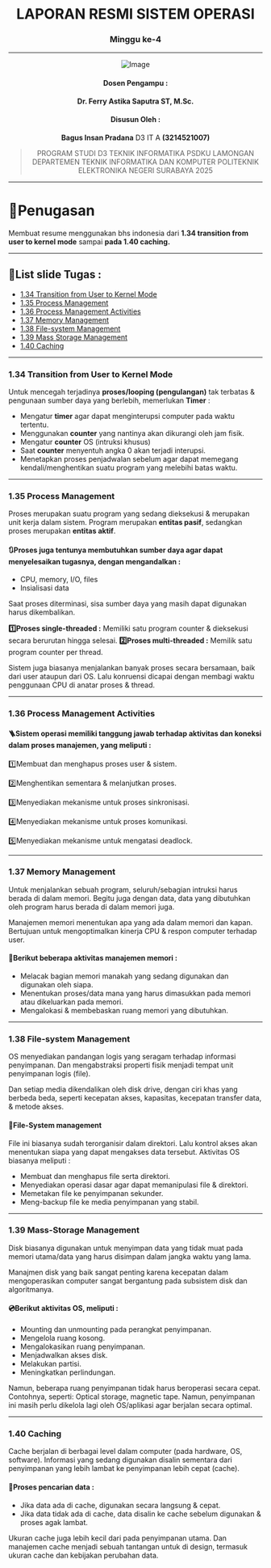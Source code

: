 <div align="center">

# LAPORAN RESMI SISTEM OPERASI
### Minggu ke-4

---

![Image](https://github.com/user-attachments/assets/3ad88b6e-7159-44a2-a004-c909b974a88c)

#### Dosen Pengampu :
**Dr. Ferry Astika Saputra ST, M.Sc.**

#### Disusun Oleh : 
**Bagus Insan Pradana** D3 IT A **(3214521007)**

> PROGRAM STUDI D3 TEKNIK INFORMATIKA PSDKU LAMONGAN
> DEPARTEMEN TEKNIK INFORMATIKA DAN KOMPUTER 
> POLITEKNIK ELEKTRONIKA NEGERI SURABAYA 
> 2025

</div>

---

# 📖Penugasan

Membuat resume menggunakan bhs indonesia dari **1.34 transition from user to kernel mode** sampai **pada 1.40 caching.**

---

## 📝List slide Tugas :

-	[1.34 Transition from User to Kernel Mode](#1.34-transistion-from-user-to-kernel-mode)
-	[1.35 Process Management](#1.35-process-management)
- [1.36 Process Management Activities](#1.36-process-management-activities)
- [1.37 Memory Management](#1.37-memory-management)
- [1.38 File-system Management](#1.38-file-system-management)
- [1.39 Mass Storage Management](#1.39-mass-storage-management)
- [1.40 Caching](#1.40-caching)

---

### 1.34 Transition from User to Kernel Mode

Untuk mencegah terjadinya **proses/looping (pengulangan)** tak terbatas & pengunaan sumber daya yang berlebih, memerlukan **Timer** :

-	Mengatur **timer** agar dapat menginterupsi computer pada waktu tertentu.
-	Menggunakan **counter** yang nantinya akan dikurangi oleh jam fisik.
-	Mengatur **counter** OS (intruksi khusus)
-	Saat **counter** menyentuh angka 0 akan terjadi interupsi.
-	Menetapkan proses penjadwalan sebelum agar dapat memegang kendali/menghentikan suatu program yang melebihi batas waktu.

---

### 1.35 Process Management

Proses merupakan suatu program yang sedang dieksekusi & merupakan unit kerja dalam sistem. Program merupakan **entitas pasif**, sedangkan proses merupakan **entitas aktif**. 

#### 🔃Proses juga tentunya membutuhkan sumber daya agar dapat menyelesaikan tugasnya, dengan mengandalkan :
-	CPU, memory, I/O, files
-	Insialisasi data

Saat proses diterminasi, sisa sumber daya yang masih dapat digunakan harus dikembalikan.

**1️⃣Proses single-threaded :** Memiliki satu program counter & dieksekusi secara berurutan hingga selesai.
**2️⃣Proses multi-threaded :** Memilik satu program counter per thread.

Sistem juga biasanya menjalankan banyak proses secara bersamaan, baik dari user ataupun dari OS. Lalu konruensi dicapai dengan membagi waktu penggunaan CPU di anatar proses & thread.

---

### 1.36 Process Management Activities

#### 🪜Sistem operasi memiliki tanggung jawab terhadap aktivitas dan koneksi dalam proses manajemen, yang meliputi :

1️⃣Membuat dan menghapus proses user & sistem.

2️⃣Menghentikan sementara & melanjutkan proses.

3️⃣Menyediakan mekanisme untuk proses sinkronisasi.

4️⃣Menyediakan mekanisme untuk proses komunikasi.

5️⃣Menyediakan mekanisme untuk mengatasi deadlock.

---

### 1.37 Memory Management 

Untuk menjalankan sebuah program, seluruh/sebagian intruksi harus berada di dalam memori. Begitu juga dengan data, data yang dibutuhkan oleh program harus berada di dalam memori juga.

Manajemen memori menentukan apa yang ada dalam memori dan kapan. Bertujuan untuk mengoptimalkan kinerja CPU & respon computer terhadap user.

#### 📄Berikut beberapa aktivitas manajemen memori :
-	Melacak bagian memori manakah yang sedang digunakan dan digunakan oleh siapa.
-	Menentukan proses/data mana yang harus dimasukkan pada memori atau dikeluarkan pada memori.
-	Mengalokasi & membebaskan ruang memori yang dibutuhkan.

---

### 1.38 File-system Management

OS menyediakan pandangan logis yang seragam terhadap informasi penyimpanan. Dan mengabstraksi properti fisik menjadi tempat unit penyimpanan logis (file). 

Dan setiap media dikendalikan oleh disk drive, dengan ciri khas yang berbeda beda, seperti kecepatan akses, kapasitas, kecepatan transfer data, & metode akses.

#### 💾File-System management

File ini biasanya sudah terorganisir dalam direktori. Lalu kontrol akses akan menentukan siapa yang dapat mengakses data tersebut. Aktivitas OS biasanya meliputi :

-	Membuat dan menghapus file serta direktori.
-	Menyediakan operasi dasar agar dapat memanipulasi file & direktori.
-	Memetakan file ke penyimpanan sekunder.
-	Meng-backup file ke media penyimpanan yang stabil.

---

### 1.39 Mass-Storage Management

Disk biasanya digunakan untuk menyimpan data yang tidak muat pada memori utama/data yang harus disimpan dalam jangka waktu yang lama. 

Manajmen disk yang baik sangat penting karena kecepatan dalam mengoperasikan computer sangat bergantung pada subsistem disk dan algoritmanya. 

#### 💿Berikut aktivitas OS, meliputi :

-	Mounting dan unmounting pada perangkat penyimpanan.
-	Mengelola ruang kosong.
-	Mengalokasikan ruang penyimpanan.
-	Menjadwalkan akses disk.
-	Melakukan partisi.
-	Meningkatkan perlindungan.

Namun, beberapa ruang penyimpanan tidak harus beroperasi secara cepat. Contohnya, seperti: Optical storage, magnetic tape. Namun, penyimpanan ini masih perlu dikelola lagi oleh OS/aplikasi agar berjalan secara optimal.

---

### 1.40 Caching

Cache berjalan di berbagai level dalam computer (pada hardware, OS, software). Informasi yang sedang digunakan disalin sementara dari penyimpanan yang lebih lambat ke penyimpanan lebih cepat (cache).

#### 🔎Proses pencarian data :

-	Jika data ada di cache, digunakan secara langsung & cepat.
-	Jika data tidak ada di cache, data disalin ke cache sebelum digunakan & proses agak lambat.

Ukuran cache juga lebih kecil dari pada penyimpanan utama. Dan manajemen cache menjadi sebuah tantangan untuk di design, termasuk ukuran cache dan kebijakan perubahan data.

